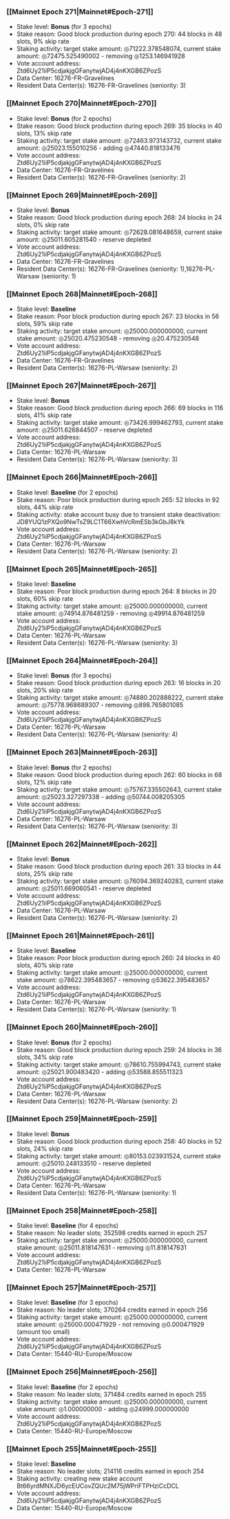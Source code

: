 ### [[Mainnet Epoch 271|Mainnet#Epoch-271]]
* Stake level: **Bonus** (for 3 epochs)
* Stake reason: Good block production during epoch 270: 44 blocks in 48 slots, 9% skip rate
* Staking activity: target stake amount: ◎71222.378548074, current stake amount: ◎72475.525490002 - removing ◎1253.146941928
* Vote account address: Ztd6Uy21iiP5cdjakjgGFanytwjAD4j4nKXGB6ZPozS
* Data Center: 16276-FR-Gravelines
* Resident Data Center(s): 16276-FR-Gravelines (seniority: 3)
### [[Mainnet Epoch 270|Mainnet#Epoch-270]]
* Stake level: **Bonus** (for 2 epochs)
* Stake reason: Good block production during epoch 269: 35 blocks in 40 slots, 13% skip rate
* Staking activity: target stake amount: ◎72463.973143732, current stake amount: ◎25023.155010256 - adding ◎47440.818133476
* Vote account address: Ztd6Uy21iiP5cdjakjgGFanytwjAD4j4nKXGB6ZPozS
* Data Center: 16276-FR-Gravelines
* Resident Data Center(s): 16276-FR-Gravelines (seniority: 2)
### [[Mainnet Epoch 269|Mainnet#Epoch-269]]
* Stake level: **Bonus**
* Stake reason: Good block production during epoch 268: 24 blocks in 24 slots, 0% skip rate
* Staking activity: target stake amount: ◎72628.081648659, current stake amount: ◎25011.605281540 - reserve depleted
* Vote account address: Ztd6Uy21iiP5cdjakjgGFanytwjAD4j4nKXGB6ZPozS
* Data Center: 16276-FR-Gravelines
* Resident Data Center(s): 16276-FR-Gravelines (seniority: 1),16276-PL-Warsaw (seniority: 1)
### [[Mainnet Epoch 268|Mainnet#Epoch-268]]
* Stake level: **Baseline**
* Stake reason: Poor block production during epoch 267: 23 blocks in 56 slots, 59% skip rate
* Staking activity: target stake amount: ◎25000.000000000, current stake amount: ◎25020.475230548 - removing ◎20.475230548
* Vote account address: Ztd6Uy21iiP5cdjakjgGFanytwjAD4j4nKXGB6ZPozS
* Data Center: 16276-FR-Gravelines
* Resident Data Center(s): 16276-PL-Warsaw (seniority: 2)
### [[Mainnet Epoch 267|Mainnet#Epoch-267]]
* Stake level: **Bonus**
* Stake reason: Good block production during epoch 266: 69 blocks in 116 slots, 41% skip rate
* Staking activity: target stake amount: ◎73426.999462793, current stake amount: ◎25011.626844507 - reserve depleted
* Vote account address: Ztd6Uy21iiP5cdjakjgGFanytwjAD4j4nKXGB6ZPozS
* Data Center: 16276-PL-Warsaw
* Resident Data Center(s): 16276-PL-Warsaw (seniority: 3)
### [[Mainnet Epoch 266|Mainnet#Epoch-266]]
* Stake level: **Baseline** (for 2 epochs)
* Stake reason: Poor block production during epoch 265: 52 blocks in 92 slots, 44% skip rate
* Staking activity: stake account busy due to transient stake deactivation: JD8YUQ1zPXQo9NwTsZ9LC1T66XwhVcRmESb3kGbJ8kYk
* Vote account address: Ztd6Uy21iiP5cdjakjgGFanytwjAD4j4nKXGB6ZPozS
* Data Center: 16276-PL-Warsaw
* Resident Data Center(s): 16276-PL-Warsaw (seniority: 2)
### [[Mainnet Epoch 265|Mainnet#Epoch-265]]
* Stake level: **Baseline**
* Stake reason: Poor block production during epoch 264: 8 blocks in 20 slots, 60% skip rate
* Staking activity: target stake amount: ◎25000.000000000, current stake amount: ◎74914.876481259 - removing ◎49914.876481259
* Vote account address: Ztd6Uy21iiP5cdjakjgGFanytwjAD4j4nKXGB6ZPozS
* Data Center: 16276-PL-Warsaw
* Resident Data Center(s): 16276-PL-Warsaw (seniority: 3)
### [[Mainnet Epoch 264|Mainnet#Epoch-264]]
* Stake level: **Bonus** (for 3 epochs)
* Stake reason: Good block production during epoch 263: 16 blocks in 20 slots, 20% skip rate
* Staking activity: target stake amount: ◎74880.202888222, current stake amount: ◎75778.968689307 - removing ◎898.765801085
* Vote account address: Ztd6Uy21iiP5cdjakjgGFanytwjAD4j4nKXGB6ZPozS
* Data Center: 16276-PL-Warsaw
* Resident Data Center(s): 16276-PL-Warsaw (seniority: 4)
### [[Mainnet Epoch 263|Mainnet#Epoch-263]]
* Stake level: **Bonus** (for 2 epochs)
* Stake reason: Good block production during epoch 262: 60 blocks in 68 slots, 12% skip rate
* Staking activity: target stake amount: ◎75767.335502643, current stake amount: ◎25023.327297338 - adding ◎50744.008205305
* Vote account address: Ztd6Uy21iiP5cdjakjgGFanytwjAD4j4nKXGB6ZPozS
* Data Center: 16276-PL-Warsaw
* Resident Data Center(s): 16276-PL-Warsaw (seniority: 3)
### [[Mainnet Epoch 262|Mainnet#Epoch-262]]
* Stake level: **Bonus**
* Stake reason: Good block production during epoch 261: 33 blocks in 44 slots, 25% skip rate
* Staking activity: target stake amount: ◎76094.369240283, current stake amount: ◎25011.669060541 - reserve depleted
* Vote account address: Ztd6Uy21iiP5cdjakjgGFanytwjAD4j4nKXGB6ZPozS
* Data Center: 16276-PL-Warsaw
* Resident Data Center(s): 16276-PL-Warsaw (seniority: 2)
### [[Mainnet Epoch 261|Mainnet#Epoch-261]]
* Stake level: **Baseline**
* Stake reason: Poor block production during epoch 260: 24 blocks in 40 slots, 40% skip rate
* Staking activity: target stake amount: ◎25000.000000000, current stake amount: ◎78622.395483657 - removing ◎53622.395483657
* Vote account address: Ztd6Uy21iiP5cdjakjgGFanytwjAD4j4nKXGB6ZPozS
* Data Center: 16276-PL-Warsaw
* Resident Data Center(s): 16276-PL-Warsaw (seniority: 1)
### [[Mainnet Epoch 260|Mainnet#Epoch-260]]
* Stake level: **Bonus** (for 2 epochs)
* Stake reason: Good block production during epoch 259: 24 blocks in 36 slots, 34% skip rate
* Staking activity: target stake amount: ◎78610.755994743, current stake amount: ◎25021.900483420 - adding ◎53588.855511323
* Vote account address: Ztd6Uy21iiP5cdjakjgGFanytwjAD4j4nKXGB6ZPozS
* Data Center: 16276-PL-Warsaw
* Resident Data Center(s): 16276-PL-Warsaw (seniority: 2)
### [[Mainnet Epoch 259|Mainnet#Epoch-259]]
* Stake level: **Bonus**
* Stake reason: Good block production during epoch 258: 40 blocks in 52 slots, 24% skip rate
* Staking activity: target stake amount: ◎80153.023931524, current stake amount: ◎25010.248133510 - reserve depleted
* Vote account address: Ztd6Uy21iiP5cdjakjgGFanytwjAD4j4nKXGB6ZPozS
* Data Center: 16276-PL-Warsaw
* Resident Data Center(s): 16276-PL-Warsaw (seniority: 1)
### [[Mainnet Epoch 258|Mainnet#Epoch-258]]
* Stake level: **Baseline** (for 4 epochs)
* Stake reason: No leader slots; 352598 credits earned in epoch 257
* Staking activity: target stake amount: ◎25000.000000000, current stake amount: ◎25011.818147631 - removing ◎11.818147631
* Vote account address: Ztd6Uy21iiP5cdjakjgGFanytwjAD4j4nKXGB6ZPozS
* Data Center: 16276-PL-Warsaw
### [[Mainnet Epoch 257|Mainnet#Epoch-257]]
* Stake level: **Baseline** (for 3 epochs)
* Stake reason: No leader slots; 370264 credits earned in epoch 256
* Staking activity: target stake amount: ◎25000.000000000, current stake amount: ◎25000.000471929 - not removing ◎0.000471929 (amount too small)
* Vote account address: Ztd6Uy21iiP5cdjakjgGFanytwjAD4j4nKXGB6ZPozS
* Data Center: 15440-RU-Europe/Moscow
### [[Mainnet Epoch 256|Mainnet#Epoch-256]]
* Stake level: **Baseline** (for 2 epochs)
* Stake reason: No leader slots; 371484 credits earned in epoch 255
* Staking activity: target stake amount: ◎25000.000000000, current stake amount: ◎1.000000000 - adding ◎24999.000000000
* Vote account address: Ztd6Uy21iiP5cdjakjgGFanytwjAD4j4nKXGB6ZPozS
* Data Center: 15440-RU-Europe/Moscow
### [[Mainnet Epoch 255|Mainnet#Epoch-255]]
* Stake level: **Baseline**
* Stake reason: No leader slots; 214116 credits earned in epoch 254
* Staking activity: creating new stake account Bt66yrdMNXJD6ycEUCovZQUc2M75jWPriFTPHziCcDCL
* Vote account address: Ztd6Uy21iiP5cdjakjgGFanytwjAD4j4nKXGB6ZPozS
* Data Center: 15440-RU-Europe/Moscow